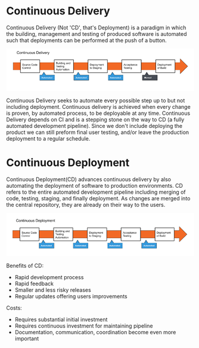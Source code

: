 # Continuous Delivery
Continuous Delivery (Not 'CD', that's Deployment) is a paradigm in which the building, management and testing of produced software is automated such that deployments can be performed at the push of a button.  
  
![Continuous Delivery](https://github.com/LiquidPlummer/DevOpsDayLessonPlan/blob/main/continuous-delivery.png?raw=true)  
  
Continuous Delivery seeks to automate every possible step up to but not including deployment. Continuous delivery is achieved when every change is proven, by automated process, to be deployable at any time. Continuous Delivery depends on CI and is a stepping stone on the way to CD (a fully automated development pipeline). Since we don't include deploying the product we can still preform final user testing, and/or leave the production deployment to a regular schedule.  
  
# Continuous Deployment
Continuous Deployment(CD) advances continuous delivery by also automating the deployment of software to production environments. CD refers to the entire automated development pipeline including merging of code, testing, staging, and finally deployment. As changes are merged into the central repository, they are already on their way to the users.  
  
![Continuous Deployment](https://github.com/LiquidPlummer/DevOpsDayLessonPlan/blob/main/continuous-deployment.png?raw=true)  
  
Benefits of CD:
 - Rapid development process
 - Rapid feedback
 - Smaller and less risky releases
 - Regular updates offering users improvements
  
Costs:
 - Requires substantial initial investment
 - Requires continuous investment for maintaining pipeline
 - Documentation, communication, coordination become even more important
